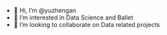 - 👋 Hi, I’m @yuzhengan
- 👀 I’m interested in Data Science and Ballet
- 💞️ I’m looking to collaborate on Data related projects

<!---
yuzhengan/yuzhengan is a ✨ special ✨ repository because its `README.md` (this file) appears on your GitHub profile.
You can click the Preview link to take a look at your changes.
--->
